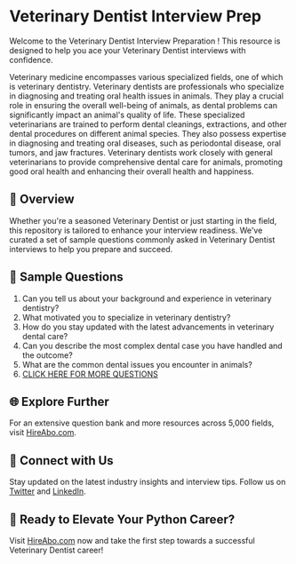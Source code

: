 # Veterinary Dentist Interview Prep

Welcome to the Veterinary Dentist Interview Preparation ! This resource is designed to help you ace your Veterinary Dentist interviews with confidence.

Veterinary medicine encompasses various specialized fields, one of which is veterinary dentistry. Veterinary dentists are professionals who specialize in diagnosing and treating oral health issues in animals. They play a crucial role in ensuring the overall well-being of animals, as dental problems can significantly impact an animal's quality of life. These specialized veterinarians are trained to perform dental cleanings, extractions, and other dental procedures on different animal species. They also possess expertise in diagnosing and treating oral diseases, such as periodontal disease, oral tumors, and jaw fractures. Veterinary dentists work closely with general veterinarians to provide comprehensive dental care for animals, promoting good oral health and enhancing their overall health and happiness.

## 🚀 Overview

Whether you're a seasoned Veterinary Dentist or just starting in the field, this repository is tailored to enhance your interview readiness. We've curated a set of sample questions commonly asked in Veterinary Dentist interviews to help you prepare and succeed.

## 📝 Sample Questions

1. Can you tell us about your background and experience in veterinary dentistry?
2. What motivated you to specialize in veterinary dentistry?
3. How do you stay updated with the latest advancements in veterinary dental care?
4. Can you describe the most complex dental case you have handled and the outcome?
5. What are the common dental issues you encounter in animals?
6. [CLICK HERE FOR MORE QUESTIONS](https://hireabo.com/job/24_0_16/Veterinary%20Dentist)

## 🌐 Explore Further

For an extensive question bank and more resources across 5,000 fields, visit [HireAbo.com](https://www.hireabo.com).

## 📱 Connect with Us

Stay updated on the latest industry insights and interview tips. Follow us on [Twitter](https://twitter.com/hireabo) and [LinkedIn](https://www.linkedin.com/in/hire-abo-3609972a8/).

## 🚀 Ready to Elevate Your Python Career?

Visit [HireAbo.com](https://www.hireabo.com) now and take the first step towards a successful Veterinary Dentist career!
